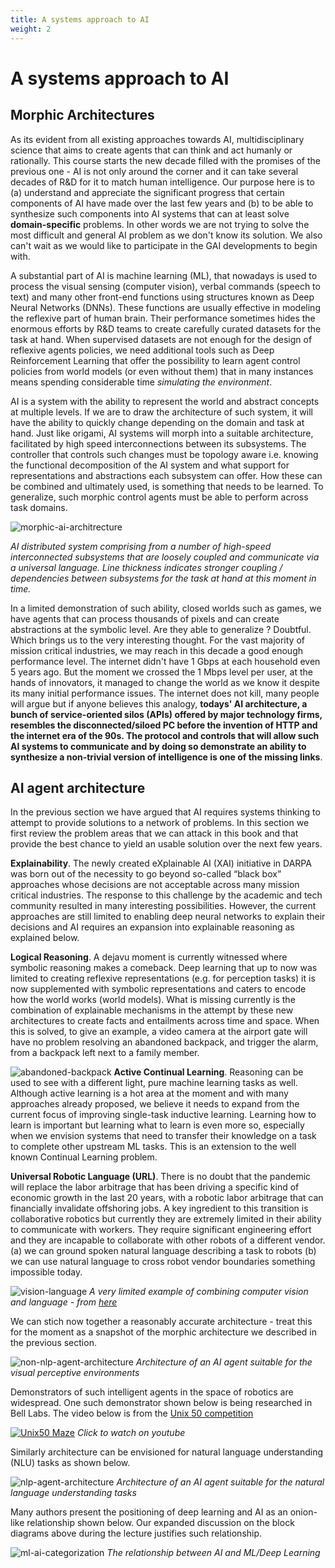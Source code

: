 ```yaml
---
title: A systems approach to AI
weight: 2
---
```


# A systems approach to AI

## Morphic Architectures

As its evident from all existing approaches towards AI, multidisciplinary science that aims to create agents that can think and act humanly or rationally. This course starts the new decade filled with the promises of the previous one - AI is not only around the corner and it can take several decades of R&D for it to match human intelligence. Our purpose here is to (a) understand and appreciate the significant progress that certain components of AI have made over the last few years and (b) to be able to synthesize such components into AI systems that can at least solve **domain-specific** problems. In other words we are not trying to solve the most difficult and general AI problem as we don't know its solution. We also can't wait as we would like to participate in the GAI developments to begin with. 

A substantial part of AI is machine learning (ML), that nowadays is used to process the visual sensing (computer vision), verbal commands (speech to text) and many other front-end functions using structures known as Deep Neural Networks (DNNs). These functions are usually effective in modeling the reflexive part of human brain. Their performance sometimes hides the enormous efforts by R&D teams to create carefully curated datasets for the task at hand. When supervised datasets are not enough for the design of reflexive agents policies, we need additional tools such as Deep Reinforcement Learning that offer the possibility to learn agent control policies from world models (or even without them) that in many instances means spending considerable time *simulating the environment*. 

AI is a system with the ability to represent the world and abstract concepts at multiple levels. If we are to draw the architecture of such system, it will have the ability to quickly change depending on the domain and task at hand. Just like origami, AI systems will morph into a suitable architecture, facilitated by high speed interconnections between its subsystems. The controller that controls such changes must be topology aware i.e. knowing the functional decomposition of the AI system and what support for representations and abstractions each subsystem can offer. How these can be combined and ultimately used, is something that needs to be learned. To generalize, such morphic control agents must be able to perform across task domains.

![morphic-ai-architrecture](images/morphic-ai-architecture.drawio.svg)

*AI distributed system comprising from a number of high-speed interconnected subsystems that are loosely coupled and communicate via a universal language. Line thickness indicates stronger coupling / dependencies between subsystems for the task at hand at this moment in time.*

In a limited demonstration of such ability, closed worlds such as games, we have agents that can process thousands of pixels and can create abstractions at the symbolic level. Are they able to generalize ? Doubtful. Which brings us to the very interesting thought. For the vast majority of mission critical industries, we may reach in this decade a good enough performance level. The internet didn't have 1 Gbps at each household even 5 years ago.  But the moment we crossed the 1 Mbps level per user, at the hands of innovators, it managed to change the world as we know it despite its many initial performance issues. The internet does not kill, many people will argue but if anyone believes this analogy, **todays' AI architecture, a bunch of service-oriented silos (APIs) offered by major technology firms, resembles the disconnected/siloed PC before the invention of HTTP and the internet era of the 90s. The protocol and controls that will allow such AI systems to communicate and by doing so demonstrate an ability to synthesize a non-trivial version of intelligence is one of the missing links**.

## AI agent architecture

In the previous section we have argued that AI requires systems thinking to attempt to provide solutions to a network of problems. In this section we first review the problem areas that we can attack in this book and that provide the best chance to yield an usable solution over the next few years. 

**Explainability**. The newly created eXplainable AI (XAI) initiative in DARPA was born out of the necessity to go beyond so-called “black box” approaches whose decisions are not acceptable across many mission critical industries. The response to this challenge by the academic and tech community resulted in many interesting possibilities. However, the current approaches are still limited to enabling deep neural networks to explain their decisions and AI requires an expansion into explainable reasoning as explained below. 

**Logical Reasoning**. A dejavu moment is currently witnessed where symbolic reasoning makes a comeback. Deep learning that up to now was limited to creating reflexive representations (e.g. for perception tasks) it is now supplemented with symbolic representations and caters to encode how the world works (world models). What is missing currently is the combination of explainable mechanisms in the attempt by these new architectures to create facts and entailments across time and space. When this is solved, to give an example, a video camera at the airport gate will have no problem resolving an abandoned backpack, and trigger the alarm, from a backpack left next to a family member. 

![abandoned-backpack](images/abandoned-backpack.jpg)
**Active Continual Learning**. Reasoning can be used to see with a different light, pure machine learning tasks as well. Although active learning is a hot area at the moment and with many approaches already proposed, we believe it needs to expand from the current focus of improving single-task inductive learning. Learning how to learn is important but learning what to learn is even more so, especially when we envision systems that need to transfer their knowledge on a task to complete other upstream ML tasks. This is an extension to the well known Continual Learning problem. 

**Universal Robotic Language (URL)**. There is no doubt that the pandemic will replace the labor arbitrage that has been driving a specific kind of economic growth in the last 20 years, with a robotic labor arbitrage that can financially invalidate offshoring jobs. A key ingredient to this transition is collaborative robotics but currently they are extremely limited in their ability to communicate with workers. They require significant engineering effort and they are incapable to collaborate with other robots of a different vendor. (a) we can ground spoken natural language describing a task to robots (b) we can use natural language to cross robot vendor boundaries something impossible today.

![vision-language](images/vision-language.png)
*A very limited example of combining computer vision and language - from [here](https://www.cs.toronto.edu/~hinton/absps/NatureDeepReview.pdf)*

We can stich now together a reasonably accurate architecture - treat this for the moment as a snapshot of the morphic architecture we described in the previous section. 

![non-nlp-agent-architecture](images/non-nlp-agent-architecture.drawio.svg)
_Architecture of an AI agent suitable for the visual perceptive environments_

Demonstrators of such intelligent agents in the space of robotics are widespread. One such demonstrator shown below is being researched in Bell Labs. The video below is from the [Unix 50 competition](https://www.bell-labs.com/unix50/)  

[![Unix50 Maze](https://img.youtube.com/vi/MWi12ByUiIY/0.jpg)](https://www.youtube.com/watch?v=MWi12ByUiIY)
*Click to watch on youtube*


Similarly architecture can be envisioned for natural language understanding (NLU) tasks as shown below. 

![nlp-agent-architecture](images/nlp-agent-architecture.drawio.svg)
_Architecture of an AI agent suitable for the natural language understanding tasks_

Many authors present the positioning of deep learning and AI as an onion-like relationship shown below. Our expanded discussion on the block diagrams above during the lecture justifies such relationship.

![ml-ai-categorization](images/ml-ai-categorization.png)
_The relationship between AI and ML/Deep Learning_
